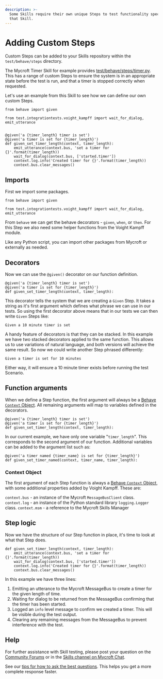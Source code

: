 ```yaml
---
description: >-
  Some Skills require their own unique Steps to test functionality specific to
  that Skill.
---
```


# Adding Custom Steps

Custom Steps can be added to your Skills repository within the `test/behave/steps` directory.

The Mycroft Timer Skill for example provides [test/behave/steps/timer.py](https://github.com/MycroftAI/mycroft-timer/blob/20.02/test/behave/steps/timer.py). This has a range of custom Steps to ensure the system is in an appropriate state before the test is run, and that a timer is stopped correctly when requested.

Let's use an example from this Skill to see how we can define our own custom Steps.

```
from behave import given

from test.integrationtests.voight_kampff import wait_for_dialog, emit_utterance


@given('a {timer_length} timer is set')
@given('a timer is set for {timer_length}')
def given_set_timer_length(context, timer_length):
    emit_utterance(context.bus, 'set a timer for {}'.format(timer_length))
    wait_for_dialog(context.bus, ['started.timer'])
    context.log.info('Created timer for {}'.format(timer_length))
    context.bus.clear_messages()
```

## Imports
First we import some packages.

```
from behave import given

from test.integrationtests.voight_kampff import wait_for_dialog, emit_utterance
```

From `behave` we can get the behave decorators - `given`, `when`, or `then`. For this Step we also need some helper functions from the Voight Kampff module.

Like any Python script, you can import other packages from Mycroft or externally as needed.


## Decorators
Now we can use the `@given()` decorator on our function definition.
```
@given('a {timer_length} timer is set')
@given('a timer is set for {timer_length}')
def given_set_timer_length(context, timer_length):
```

This decorator tells the system that we are creating a `Given` Step. It takes a string as it's first argument which defines what phrase we can use in our tests. So using the first decorator above means that in our tests we can then write `Given` Steps like:
```
Given a 10 minute timer is set
```

A handy feature of decorators is that they can be stacked. In this example we have two stacked decorators applied to the same function. This allows us to use variations of natural language, and both versions will achieve the same result. So now we could write another Step phrased differently:
```
Given a timer is set for 10 minutes
```

Either way, it will ensure a 10 minute timer exists before running the test Scenario.


## Function arguments
When we define a Step function, the first argument will always be a [Behave `Context` Object](https://behave.readthedocs.io/en/latest/api.html#behave.runner.Context). All remaining arguments will map to variables defined in the decorators.
```
@given('a {timer_length} timer is set')
@given('a timer is set for {timer_length}')
def given_set_timer_length(context, timer_length):
```

In our current example, we have only one variable "`timer_length`". This corresponds to the second argument of our function. Additional variables can be added to the argument list such as:
```
@given('a timer named {timer_name} is set for {timer_length}')
def given_set_timer_named(context, timer_name, timer_length):
```

### Context Object
The first argument of each Step function is always a [Behave `Context` Object](https://behave.readthedocs.io/en/latest/api.html#behave.runner.Context), with some additional properties added by Voight Kampff. These are:

`context.bus` - an instance of the Mycroft `MessageBusClient` class.
`context.log` - an instance of the Python standard library `logging.Logger` class.
`context.msm` - a reference to the Mycroft Skills Manager


## Step logic
Now we have the structure of our Step function in place, it's time to look at what that Step does.
```
def given_set_timer_length(context, timer_length):
    emit_utterance(context.bus, 'set a timer for {}'.format(timer_length))
    wait_for_dialog(context.bus, ['started.timer'])
    context.log.info('Created timer for {}'.format(timer_length))
    context.bus.clear_messages()
```

In this example we have three lines:  
1. Emitting an utterance to the Mycroft MessageBus to create a timer for the given length of time.
2. Waiting for dialog to be returned from the MessageBus confirming that the timer has been started.
3. Logged an `info` level message to confirm we created a timer. This will be visible during the test output.
4. Clearing any remaining messages from the MessageBus to prevent interference with the test.


## Help
For further assistance with Skill testing, please post your question on the [Community Forums](https://community.mycroft.ai/) or in the [Skills channel on Mycroft Chat](https://chat.mycroft.ai/community/channels/skills).

See our [tips for how to ask the best questions](../../using-mycroft-ai/troubleshooting/getting-more-support.md). This helps you get a more complete response faster.
